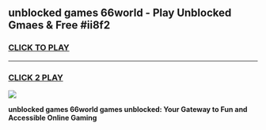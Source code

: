 
## unblocked games 66world - Play Unblocked Gmaes & Free #ii8f2
<h3>
<a href="https://news.freeplayer.one?title=unblocked_games_66world&ref=03M">CLICK TO PLAY</a></h3>
<hr>

<h3>
<a href="https://news.freeplayer.one?title=unblocked_games_66world&ref=03M">CLICK 2 PLAY</a>
  
</h3>

<a href="https://news.freeplayer.one?title=unblocked_games_66world&ref=03M"><img src="https://clearcache.store/games.png"></a>


**unblocked games 66world games unblocked: Your Gateway to Fun and Accessible Online Gaming**
